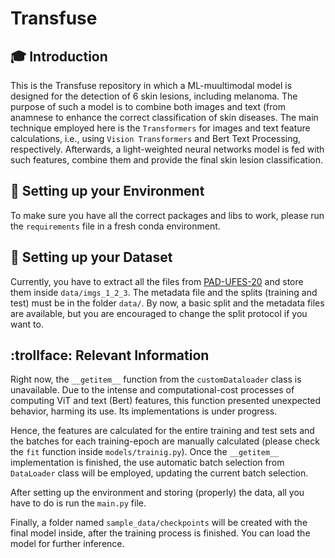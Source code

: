 # Transfuse 

## :mortar_board: Introduction
This is the Transfuse repository in which a ML-muultimodal model is designed for the detection of 6 skin lesions, including melanoma. The purpose of such a model is to combine both images and text (from anamnese to enhance the correct classification of skin diseases. The main technique employed here is the `Transformers` for images and text feature calculations, i.e., using `Vision Transformers` and Bert Text Processing, respectively. Afterwards, a light-weighted neural networks model is fed with such features, combine them and provide the final skin lesion classification.  

## :school_satchel: Setting up your Environment
To make sure you have all the correct packages and libs to work, please run the `requirements` file in a fresh conda environment.

## :floppy_disk: Setting up your Dataset
Currently, you have to extract all the files from [PAD-UFES-20](https://data.mendeley.com/datasets/zr7vgbcyr2/1) and store them inside `data/imgs_1_2_3`. The metadata file and the splits (training and test) must be in the folder `data/`. By now, a basic split and the metadata files are available, but you are encouraged to change the split protocol if you want to.

## :trollface: Relevant Information
Right now, the `__getitem__` function from the `customDataloader` class is unavailable. Due to the intense and computational-cost processes of computing ViT and text (Bert) features, this function presented unexpected behavior, harming its use. Its implementations is under progress.

Hence, the features are calculated for the entire training and test sets and the batches for each training-epoch are manually calculated (please check the `fit` function inside `models/trainig.py`). Once the `__getitem__` implementation is finished, the use automatic batch selection from `DataLoader` class will be employed, updating the current batch selection.

After setting up the environment and storing (properly) the data, all you have to do is run the `main.py` file.

Finally, a folder named `sample_data/checkpoints` will be created with the final model inside, after the training process is finished. You can load the model for further inference. 
